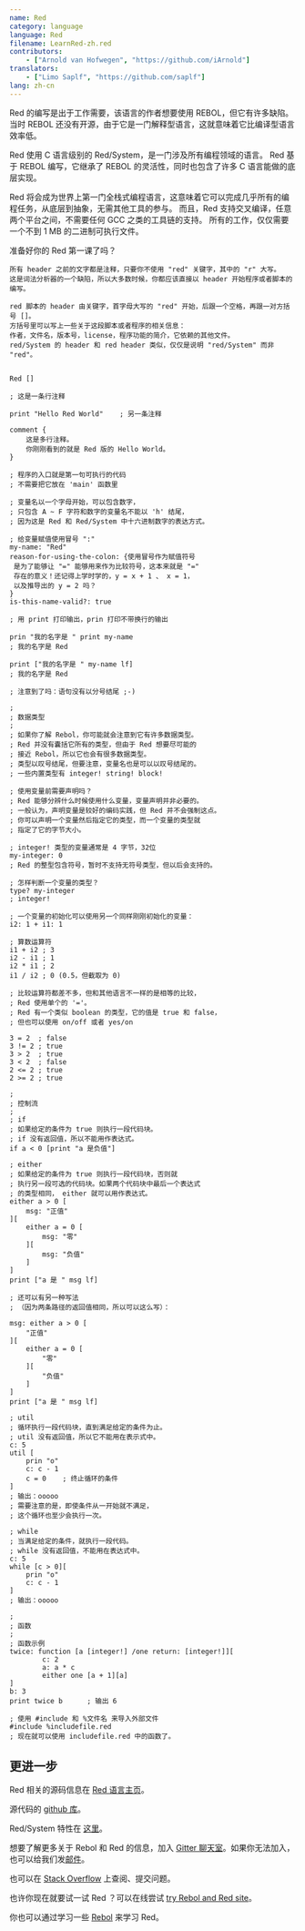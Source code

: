 ```yaml
---
name: Red
category: language
language: Red
filename: LearnRed-zh.red
contributors:
    - ["Arnold van Hofwegen", "https://github.com/iArnold"]
translators:
    - ["Limo Saplf", "https://github.com/saplf"]
lang: zh-cn
---
```


Red 的编写是出于工作需要，该语言的作者想要使用 REBOL，但它有许多缺陷。
当时 REBOL 还没有开源，由于它是一门解释型语言，这就意味着它比编译型语言效率低。

Red 使用 C 语言级别的 Red/System，是一门涉及所有编程领域的语言。
Red 基于 REBOL 编写，它继承了 REBOL 的灵活性，同时也包含了许多 C 语言能做的底层实现。

Red 将会成为世界上第一门全栈式编程语言，这意味着它可以完成几乎所有的编程任务，从底层到抽象，无需其他工具的参与。
而且，Red 支持交叉编译，任意两个平台之间，不需要任何 GCC 之类的工具链的支持。
所有的工作，仅仅需要一个不到 1 MB 的二进制可执行文件。

准备好你的 Red 第一课了吗？

```red
所有 header 之前的文字都是注释，只要你不使用 "red" 关键字，其中的 "r" 大写。
这是词法分析器的一个缺陷，所以大多数时候，你都应该直接以 header 开始程序或者脚本的编写。

red 脚本的 header 由关键字，首字母大写的 "red" 开始，后跟一个空格，再跟一对方括号 []。
方括号里可以写上一些关于这段脚本或者程序的相关信息：
作者，文件名，版本号，license，程序功能的简介，它依赖的其他文件。
red/System 的 header 和 red header 类似，仅仅是说明 "red/System" 而非 "red"。


Red []

; 这是一条行注释

print "Hello Red World"    ; 另一条注释

comment {
    这是多行注释。
    你刚刚看到的就是 Red 版的 Hello World。
}

; 程序的入口就是第一句可执行的代码
; 不需要把它放在 'main' 函数里

; 变量名以一个字母开始，可以包含数字，
; 只包含 A ~ F 字符和数字的变量名不能以 'h' 结尾，
; 因为这是 Red 和 Red/System 中十六进制数字的表达方式。

; 给变量赋值使用冒号 ":"
my-name: "Red"
reason-for-using-the-colon: {使用冒号作为赋值符号
 是为了能够让 "=" 能够用来作为比较符号，这本来就是 "="
 存在的意义！还记得上学时学的，y = x + 1 、 x = 1，
 以及推导出的 y = 2 吗？
}
is-this-name-valid?: true

; 用 print 打印输出，prin 打印不带换行的输出

prin "我的名字是 " print my-name
; 我的名字是 Red

print ["我的名字是 " my-name lf]
; 我的名字是 Red

; 注意到了吗：语句没有以分号结尾 ;-)

;
; 数据类型
;
; 如果你了解 Rebol，你可能就会注意到它有许多数据类型。
; Red 并没有囊括它所有的类型，但由于 Red 想要尽可能的
; 接近 Rebol，所以它也会有很多数据类型。
; 类型以叹号结尾，但要注意，变量名也是可以以叹号结尾的。
; 一些内置类型有 integer! string! block!

; 使用变量前需要声明吗？
; Red 能够分辨什么时候使用什么变量，变量声明并非必要的。
; 一般认为，声明变量是较好的编码实践，但 Red 并不会强制这点。
; 你可以声明一个变量然后指定它的类型，而一个变量的类型就
; 指定了它的字节大小。

; integer! 类型的变量通常是 4 字节，32位
my-integer: 0
; Red 的整型包含符号，暂时不支持无符号类型，但以后会支持的。

; 怎样判断一个变量的类型？
type? my-integer
; integer!

; 一个变量的初始化可以使用另一个同样刚刚初始化的变量：
i2: 1 + i1: 1

; 算数运算符
i1 + i2 ; 3
i2 - i1 ; 1
i2 * i1 ; 2
i1 / i2 ; 0 (0.5，但截取为 0)

; 比较运算符都差不多，但和其他语言不一样的是相等的比较，
; Red 使用单个的 '='。
; Red 有一个类似 boolean 的类型，它的值是 true 和 false，
; 但也可以使用 on/off 或者 yes/on

3 = 2  ; false
3 != 2 ; true
3 > 2  ; true
3 < 2  ; false
2 <= 2 ; true
2 >= 2 ; true

;
; 控制流
;
; if
; 如果给定的条件为 true 则执行一段代码块。
; if 没有返回值，所以不能用作表达式。
if a < 0 [print "a 是负值"]

; either
; 如果给定的条件为 true 则执行一段代码块，否则就
; 执行另一段可选的代码块。如果两个代码块中最后一个表达式
; 的类型相同， either 就可以用作表达式。
either a > 0 [
    msg: "正值"
][
    either a = 0 [
        msg: "零"
    ][
        msg: "负值"
    ]
]
print ["a 是 " msg lf]

; 还可以有另一种写法
; （因为两条路径的返回值相同，所以可以这么写）：

msg: either a > 0 [
    "正值"
][
    either a = 0 [
        "零"
    ][
        "负值"
    ]
]
print ["a 是 " msg lf]

; util
; 循环执行一段代码块，直到满足给定的条件为止。
; util 没有返回值，所以它不能用在表示式中。
c: 5
util [
    prin "o"
    c: c - 1
    c = 0    ; 终止循环的条件
]
; 输出：ooooo
; 需要注意的是，即使条件从一开始就不满足，
; 这个循环也至少会执行一次。

; while
; 当满足给定的条件，就执行一段代码。
; while 没有返回值，不能用在表达式中。
c: 5
while [c > 0][
    prin "o"
    c: c - 1
]
; 输出：ooooo

;
; 函数
;
; 函数示例
twice: function [a [integer!] /one return: [integer!]][
        c: 2
        a: a * c
        either one [a + 1][a]
]
b: 3
print twice b      ; 输出 6

; 使用 #include 和 %文件名 来导入外部文件
#include %includefile.red
; 现在就可以使用 includefile.red 中的函数了。

```

## 更进一步

Red 相关的源码信息在 [Red 语言主页](http://www.red-lang.org)。

源代码的 [github 库](https://github.com/red/red)。

Red/System 特性在 [这里](http://static.red-lang.org/red-system-specs-light.html)。

想要了解更多关于 Rebol 和 Red 的信息，加入 [Gitter 聊天室](https://gitter.im/red/red)。如果你无法加入，也可以给我们发[邮件](mailto:red-langNO_SPAM@googlegroups.com)。

也可以在 [Stack Overflow](stackoverflow.com/questions/tagged/red) 上查阅、提交问题。

也许你现在就要试一试 Red ？可以在线尝试 [try Rebol and Red site](http://tryrebol.esperconsultancy.nl)。

你也可以通过学习一些 [Rebol](http://www.rebol.com/docs.html) 来学习 Red。
